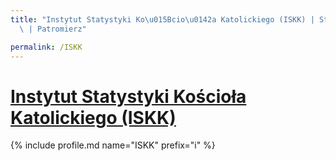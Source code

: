```yaml
---
title: "Instytut Statystyki Ko\u015Bcio\u0142a Katolickiego (ISKK) | Statystyki patronite.pl\
  \ | Patromierz"

permalink: /ISKK
---
```


# [Instytut Statystyki Kościoła Katolickiego (ISKK)](https://patronite.pl/ISKK)

{% include profile.md name="ISKK" prefix="i" %}
